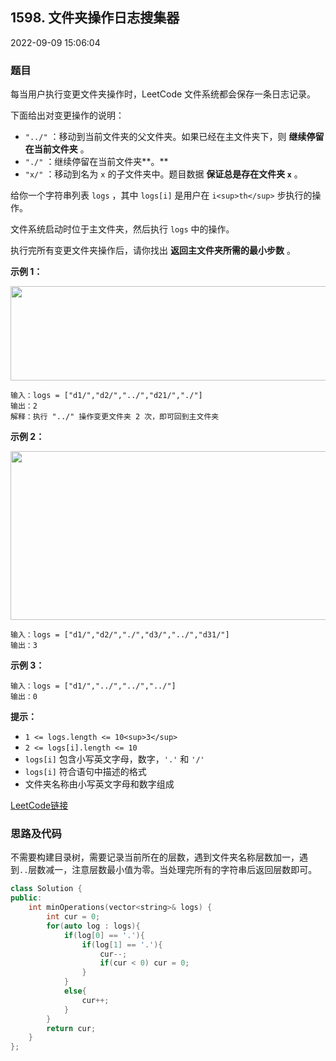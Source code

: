 ## 1598. 文件夹操作日志搜集器

2022-09-09 15:06:04

### 题目

每当用户执行变更文件夹操作时，LeetCode 文件系统都会保存一条日志记录。

下面给出对变更操作的说明：


- ``"../"`` ：移动到当前文件夹的父文件夹。如果已经在主文件夹下，则 **继续停留在当前文件夹** 。
- ``"./"`` ：继续停留在当前文件夹**。**
- ``"x/"`` ：移动到名为 ``x`` 的子文件夹中。题目数据 **保证总是存在文件夹 ``x``** 。


给你一个字符串列表 ``logs`` ，其中 ``logs[i]`` 是用户在 ``i<sup>th</sup>`` 步执行的操作。

文件系统启动时位于主文件夹，然后执行 ``logs`` 中的操作。

执行完所有变更文件夹操作后，请你找出 **返回主文件夹所需的最小步数** 。



**示例 1：**

<img alt="" src="https://assets.leetcode-cn.com/aliyun-lc-upload/uploads/2020/09/26/sample_11_1957.png" style="height: 151px; width: 775px;">

```
输入：logs = ["d1/","d2/","../","d21/","./"]
输出：2
解释：执行 "../" 操作变更文件夹 2 次，即可回到主文件夹
```

**示例 2：**

<img alt="" src="https://assets.leetcode-cn.com/aliyun-lc-upload/uploads/2020/09/26/sample_22_1957.png" style="height: 270px; width: 600px;">

```
输入：logs = ["d1/","d2/","./","d3/","../","d31/"]
输出：3
```

**示例 3：**

```
输入：logs = ["d1/","../","../","../"]
输出：0
```



**提示：**


- ``1 <= logs.length <= 10<sup>3</sup>``
- ``2 <= logs[i].length <= 10``
- ``logs[i]`` 包含小写英文字母，数字，``'.'`` 和 ``'/'``
- ``logs[i]`` 符合语句中描述的格式
- 文件夹名称由小写英文字母和数字组成



[LeetCode链接](https://leetcode-cn.com/problems/crawler-log-folder/)

### 思路及代码

不需要构建目录树，需要记录当前所在的层数，遇到文件夹名称层数加一，遇到``..``层数减一，注意层数最小值为零。当处理完所有的字符串后返回层数即可。

```cpp
class Solution {
public:
    int minOperations(vector<string>& logs) {
        int cur = 0;
        for(auto log : logs){
            if(log[0] == '.'){
                if(log[1] == '.'){
                    cur--;
                    if(cur < 0) cur = 0;
                }
            }
            else{
                cur++;
            }
        }
        return cur;
    }
};
```